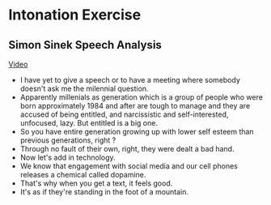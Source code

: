 # Intonation Exercise 

## Simon Sinek Speech Analysis

[Video](https://www.youtube.com/watch?v=m1MprtrnqmM)

* I have yet to give a speech or to have a meeting where somebody doesn't ask me the milennial question.
* Apparently millenials as generation which is a group of people who were born approximately 1984 and after are tough to manage and they are accused of being entitled, and narcissistic and self-interested, unfocused, lazy. But entitled is a big one.
* So you have entire generation growing up with lower self esteem than previous generations, right ?
* Through no fault of their own, right, they were dealt a bad hand. 
* Now let's add in technology.
* We know that engagement with social media and our cell phones releases a chemical called dopamine.
* That's why when you get a text, it feels good.
* It's as if they're standing in the foot of a mountain.
